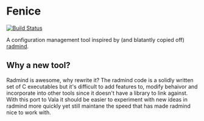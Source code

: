 Fenice
======

[![Build Status](https://travis-ci.org/ophymx/fenice.png?branch=master)](https://travis-ci.org/ophymx/fenice)

A configuration management tool inspired by (and blatantly copied off)
[radmind](http://rsug.itd.umich.edu/software/radmind/).

## Why a new tool?
Radmind is awesome, why rewrite it? The radmind code is a solidly written set
of C executables but it's difficult to add features to, modify behaivor and
incorporate into other tools since it doesn't have a library to link against.
With this port to Vala it should be easier to experiment with new ideas in
radmind more quickly yet still maintane the speed that has made radmind nice to
work with.
